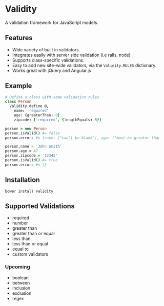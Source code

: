 # Validity

A validation framework for JavaScript models.

## Features

- Wide variety of built in validators.
- Integrates easily with server side validation (i.e rails, node)
- Supports class-specific validations.
- Easy to add new site-wide validators, via the `Validity.RULES` dictionary.
- Works great with jQuery and Angular.js


## Example

```coffeescript
# Define a class with some validation rules
class Person
  Validity.define @,
    name: 'required'
    age: {greaterThan: 0}
    zipcode: ['required', {lengthEquals: 5}]

person = new Person
person.isValid() #= false
person.errors #= {name: ["can't be blank"], age: ["must be greater than 0"], zipcode: ["can't be blank", "must have exactly 5 characters"]}

person.name = 'John Smith'
person.age = 47
person.zipcode = '12345'
person.isValid() #= true
person.errors #= {}
```

## Installation

```
bower install validity
```

## Supported Validations

- required
- number
- greater than
- greater than or equal
- less than
- less than or equal
- equal to
- custom validators

### Upcoming

- boolean
- between
- inclusion
- exclusion
- regex
